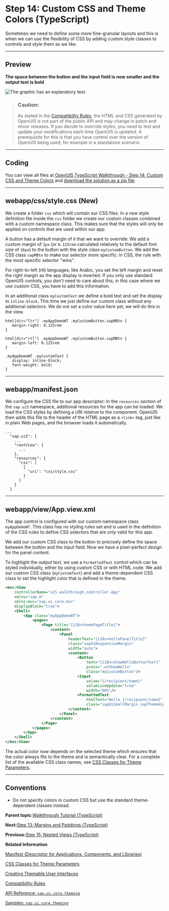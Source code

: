 <!-- loio4cc841e27fd44549b9d108ed7c333195 -->

# Step 14: Custom CSS and Theme Colors \(TypeScript\)

Sometimes we need to define some more fine-granular layouts and this is when we can use the flexibility of CSS by adding custom style classes to controls and style them as we like.

***

## Preview

  
  
**The space between the button and the input field is now smaller and the output text is bold**

![The graphic has an explanatory text.](images/loiod9a40e539b7c49c485be821efbd3821f_LowRes.png "The space between the button and the input field is now smaller and the
					output text is bold")

> ### Caution:  
> As stated in the [Compatibility Rules](../02_Read-Me-First/compatibility-rules-91f0873.md), the HTML and CSS generated by OpenUI5 is not part of the public API and may change in patch and minor releases. If you decide to override styles, you need to test and update your modifications each time OpenUI5 is updated. A prerequisite for this is that you have control over the version of OpenUI5 being used, for example in a standalone scenario.

***

<a name="loio4cc841e27fd44549b9d108ed7c333195__section_a55_pr2_syb"/>

## Coding

You can view all files at [OpenUI5 TypeScript Walkthrough - Step 14: Custom CSS and Theme Colors](https://github.com/sap-samples/ui5-typescript-walkthrough/tree/main/steps/14) and [download the solution as a zip file](https://sap-samples.github.io/ui5-typescript-walkthrough/ui5-typescript-walkthrough-step-14.zip).

***

<a name="loio4cc841e27fd44549b9d108ed7c333195__section_b55_pr2_syb"/>

## webapp/css/style.css \(New\)

We create a folder `css` which will contain our CSS files. In a new style definition file inside the `css` folder we create our custom classes combined with a custom namespace class. This makes sure that the styles will only be applied on controls that are used within our app.

A button has a default margin of `0` that we want to override: We add a custom margin of `2px` \(or `0.125rem` calculated relatively to the default font size of `16px`\) to the button with the style class `myCustomButton`. We add the CSS class `sapMBtn` to make our selector more specific: in CSS, the rule with the most specific selector "wins".

For right-to-left \(rtl\) languages, like Arabic, you set the left margin and reset the right margin as the app display is inverted. If you only use standard OpenUI5 controls, you don't need to care about this, in this case where we use custom CSS, you have to add this information.

In an additional class `myCustomText` we define a bold text and set the display to `inline-block`. This time we just define our custom class without any additional selectors. We do not set a color value here yet, we will do this in the view.

```
html[dir="ltr"] .myAppDemoWT .myCustomButton.sapMBtn {
   margin-right: 0.125rem
}

html[dir="rtl"] .myAppDemoWT .myCustomButton.sapMBtn {
   margin-left: 0.125rem
}

.myAppDemoWT .myCustomText {
   display: inline-block;
   font-weight: bold;
}

```

***

## webapp/manifest.json

We configure the CSS file to our app descriptor: In the `resources` section of the `sap.ui5` namespace, additional resources for the app can be loaded. We load the CSS styles by defining a URI relative to the component. OpenUI5 then adds this file to the header of the HTML page as a `<link>` tag, just like in plain Web pages, and the browser loads it automatically.

```
...
  "sap.ui5": {
	...	
	"rootView": {
	  ...
	},
	"resources": {
	  "css": [
		{
		  "uri": "css/style.css"
		}
	  ]
	}
  }
```

***

## webapp/view/App.view.xml

The app control is configured with our custom namespace class `myAppDemoWT`. This class has no styling rules set and is used in the definition of the CSS rules to define CSS selectors that are only valid for this app.

We add our custom CSS class to the button to precisely define the space between the button and the input field. Now we have a pixel-perfect design for the panel content.

To highlight the output text, we use a `FormattedText` control which can be styled individually, either by using custom CSS or with HTML code. We add our custom CSS class \(`myCustomText`\) and add a theme-dependent CSS class to set the highlight color that is defined in the theme.

```xml
<mvc:View
	controllerName="ui5.walkthrough.controller.App"
	xmlns="sap.m"
	xmlns:mvc="sap.ui.core.mvc"
	displayBlock="true">
	<Shell>
		<App class="myAppDemoWT">
			<pages>
				<Page title="{i18n>homePageTitle}">
					<content>
						<Panel
							headerText="{i18n>helloPanelTitle}"
							class="sapUiResponsiveMargin"
							width="auto">
							<content>
								<Button
									text="{i18n>showHelloButtonText}"
									press=".onShowHello"
									class="myCustomButton"/>
								<Input
									value="{/recipient/name}"
									valueLiveUpdate="true"
									width="60%"/>
								<FormattedText
									htmlText="Hello {/recipient/name}"
									class="sapUiSmallMargin sapThemeHighlight-asColor myCustomText"/>
							</content>
						</Panel>
					</content>
				</Page>
			</pages>
		</App>
	</Shell>
</mvc:View>
```

The actual color now depends on the selected theme which ensures that the color always fits to the theme and is semantically clear. For a complete list of the available CSS class names, see [CSS Classes for Theme Parameters](../04_Essentials/css-classes-for-theme-parameters-ea08f53.md).

***

## Conventions

-   Do not specify colors in custom CSS but use the standard theme-dependent classes instead.


**Parent topic:**[Walkthrough Tutorial \(TypeScript\)](walkthrough-tutorial-typescript-dad1905.md "In this tutorial we'll introduce you to all major development paradigms of OpenUI5. We'll demonstrate the use of TypeScript with OpenUI5 and highlight the specific characteristics of this approach.")

**Next:**[Step 13: Margins and Paddings \(TypeScript\)](step-13-margins-and-paddings-typescript-5826c0c.md "Our app content is still glued to the corners of the letterbox. To fine-tune our layout, we can add margins and paddings to the controls that we added in the previous step.")

**Previous:**[Step 15: Nested Views \(TypeScript\)](step-15-nested-views-typescript-9bbbfaa.md "Our panel content is getting more and more complex and now it is time to move the panel content to a separate view. With that approach, the application structure is much easier to understand, and the individual parts of the app can be reused.")

**Related Information**  


[Manifest \(Descriptor for Applications, Components, and Libraries\)](../04_Essentials/manifest-descriptor-for-applications-components-and-libraries-be0cf40.md "The manifest (also known as descriptor for applications, components, and libraries, in short: app descriptor) is inspired by the WebApplication Manifest concept introduced by the W3C. The manifest provides a central, machine-readable, and easy-to-access location for storing metadata associated with an application, an application component, or a library.")

[CSS Classes for Theme Parameters](../04_Essentials/css-classes-for-theme-parameters-ea08f53.md "OpenUI5 provides a set of essential adjustable colors behind the generic predefined CSS rules that enable custom content to use the respective CSS classes for the required colors.")

[Creating Themable User Interfaces](../04_Essentials/creating-themable-user-interfaces-a2c67ac.md "There are several things you should keep in mind to ensure that an application can actually be themed.")

[Compatibility Rules](../02_Read-Me-First/compatibility-rules-91f0873.md "The following sections describe what SAP can change in major, minor, and patch releases. Always consider these rules when developing apps, features, or controls with or for OpenUI5.")

[API Reference: `sap.ui.core.theming`](https://ui5.sap.com/#/api/sap.ui.core.theming)

[Samples: `sap.ui.core.theming` ](https://ui5.sap.com/#/entity/sap.ui.core.theming)

